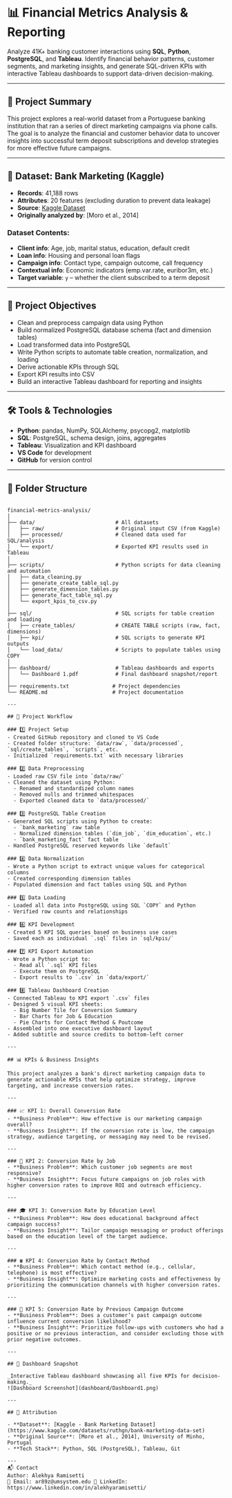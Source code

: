 # 📊 Financial Metrics Analysis & Reporting

Analyze 41K+ banking customer interactions using **SQL**, **Python**, **PostgreSQL**, and **Tableau**. Identify financial behavior patterns, customer segments, and marketing insights, and generate SQL-driven KPIs with interactive Tableau dashboards to support data-driven decision-making.

---

## 🧠 Project Summary

This project explores a real-world dataset from a Portuguese banking institution that ran a series of direct marketing campaigns via phone calls. The goal is to analyze the financial and customer behavior data to uncover insights into successful term deposit subscriptions and develop strategies for more effective future campaigns.

---

## 📁 Dataset: Bank Marketing (Kaggle)

- **Records**: 41,188 rows  
- **Attributes**: 20 features (excluding duration to prevent data leakage)  
- **Source**: [Kaggle Dataset](https://www.kaggle.com/datasets/ruthgn/bank-marketing-data-set)  
- **Originally analyzed by**: [Moro et al., 2014]

### Dataset Contents:
- **Client info**: Age, job, marital status, education, default credit
- **Loan info**: Housing and personal loan flags
- **Campaign info**: Contact type, campaign outcome, call frequency
- **Contextual info**: Economic indicators (emp.var.rate, euribor3m, etc.)
- **Target variable**: `y` – whether the client subscribed to a term deposit

---

## 🎯 Project Objectives

- Clean and preprocess campaign data using Python  
- Build normalized PostgreSQL database schema (fact and dimension tables)  
- Load transformed data into PostgreSQL  
- Write Python scripts to automate table creation, normalization, and loading  
- Derive actionable KPIs through SQL  
- Export KPI results into CSV  
- Build an interactive Tableau dashboard for reporting and insights  

---

## 🛠️ Tools & Technologies

- **Python**: pandas, NumPy, SQLAlchemy, psycopg2, matplotlib  
- **SQL**: PostgreSQL, schema design, joins, aggregates  
- **Tableau**: Visualization and KPI dashboard  
- **VS Code** for development  
- **GitHub** for version control  

---

## 📁 Folder Structure

```

financial-metrics-analysis/
│
├── data/                          # All datasets
│   ├── raw/                       # Original input CSV (from Kaggle)
│   ├── processed/                 # Cleaned data used for SQL/analysis
│   └── export/                    # Exported KPI results used in Tableau
│
├── scripts/                       # Python scripts for data cleaning and automation
│   ├── data_cleaning.py
│   ├── generate_create_table_sql.py
│   ├── generate_dimension_tables.py
│   ├── generate_fact_table_sql.py
│   └── export_kpis_to_csv.py
│
├── sql/                           # SQL scripts for table creation and loading
│   ├── create_tables/             # CREATE TABLE scripts (raw, fact, dimensions)
│   ├── kpi/                       # SQL scripts to generate KPI outputs
│   └── load_data/                 # Scripts to populate tables using COPY
│
├── dashboard/                     # Tableau dashboards and exports
│   └── Dashboard 1.pdf            # Final dashboard snapshot/report
│
├── requirements.txt              # Project dependencies
└── README.md                     # Project documentation

---

## 🧰 Project Workflow

### 1️⃣ Project Setup
- Created GitHub repository and cloned to VS Code
- Created folder structure: `data/raw`, `data/processed`, `sql/create_tables`, `scripts`, etc.
- Initialized `requirements.txt` with necessary libraries

### 2️⃣ Data Preprocessing
- Loaded raw CSV file into `data/raw/`
- Cleaned the dataset using Python:
  - Renamed and standardized column names
  - Removed nulls and trimmed whitespaces
  - Exported cleaned data to `data/processed/`

### 3️⃣ PostgreSQL Table Creation
- Generated SQL scripts using Python to create:
  - `bank_marketing` raw table
  - Normalized dimension tables (`dim_job`, `dim_education`, etc.)
  - `bank_marketing_fact` fact table
- Handled PostgreSQL reserved keywords like `default`

### 4️⃣ Data Normalization
- Wrote a Python script to extract unique values for categorical columns
- Created corresponding dimension tables
- Populated dimension and fact tables using SQL and Python

### 5️⃣ Data Loading
- Loaded all data into PostgreSQL using SQL `COPY` and Python
- Verified row counts and relationships

### 6️⃣ KPI Development
- Created 5 KPI SQL queries based on business use cases
- Saved each as individual `.sql` files in `sql/kpis/`

### 7️⃣ KPI Export Automation
- Wrote a Python script to:
  - Read all `.sql` KPI files
  - Execute them on PostgreSQL
  - Export results to `.csv` in `data/export/`

### 8️⃣ Tableau Dashboard Creation
- Connected Tableau to KPI export `.csv` files
- Designed 5 visual KPI sheets:
  - Big Number Tile for Conversion Summary
  - Bar Charts for Job & Education
  - Pie Charts for Contact Method & Poutcome
- Assembled into one executive dashboard layout
- Added subtitle and source credits to bottom-left corner

---

## 📊 KPIs & Business Insights

This project analyzes a bank's direct marketing campaign data to generate actionable KPIs that help optimize strategy, improve targeting, and increase conversion rates.

---

### 📈 KPI 1: Overall Conversion Rate  
- **Business Problem**: How effective is our marketing campaign overall?  
- **Business Insight**: If the conversion rate is low, the campaign strategy, audience targeting, or messaging may need to be revised.

---

### 👥 KPI 2: Conversion Rate by Job  
- **Business Problem**: Which customer job segments are most responsive?  
- **Business Insight**: Focus future campaigns on job roles with higher conversion rates to improve ROI and outreach efficiency.

---

### 🎓 KPI 3: Conversion Rate by Education Level  
- **Business Problem**: How does educational background affect campaign success?  
- **Business Insight**: Tailor campaign messaging or product offerings based on the education level of the target audience.

---

### ☎️ KPI 4: Conversion Rate by Contact Method  
- **Business Problem**: Which contact method (e.g., cellular, telephone) is most effective?  
- **Business Insight**: Optimize marketing costs and effectiveness by prioritizing the communication channels with higher conversion rates.

---

### 🔁 KPI 5: Conversion Rate by Previous Campaign Outcome  
- **Business Problem**: Does a customer’s past campaign outcome influence current conversion likelihood?  
- **Business Insight**: Prioritize follow-ups with customers who had a positive or no previous interaction, and consider excluding those with prior negative outcomes.

---

## 📌 Dashboard Snapshot
 
_Interactive Tableau dashboard showcasing all five KPIs for decision-making._
![Dashboard Screenshot](dashboard/Dashboard1.png)

---

## 📎 Attribution

- **Dataset**: [Kaggle - Bank Marketing Dataset](https://www.kaggle.com/datasets/ruthgn/bank-marketing-data-set)
- **Original Source**: [Moro et al., 2014], University of Minho, Portugal  
- **Tech Stack**: Python, SQL (PostgreSQL), Tableau, Git

---
📬 Contact
Author: Alekhya Ramisetti
📧 Email: ar89z@umsystem.edu 🔗 LinkedIn: https://www.linkedin.com/in/alekhyaramisetti/
